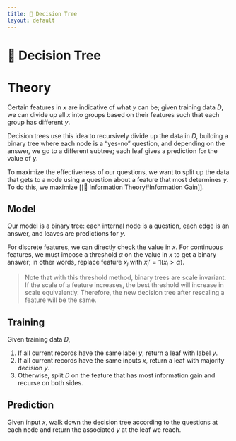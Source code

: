 ```yaml
---
title: 💭 Decision Tree
layout: default
---
```


# 💭 Decision Tree

# Theory
Certain features in $x$ are indicative of what $y$ can be; given training data $D$, we can divide up all $x$ into groups based on their features such that each group has different $y$.

Decision trees use this idea to recursively divide up the data in $D$, building a binary tree where each node is a “yes-no” question, and depending on the answer, we go to a different subtree; each leaf gives a prediction for the value of $y$.

To maximize the effectiveness of our questions, we want to split up the data that gets to a node using a question about a feature that most determines $y$. To do this, we maximize [[🧮 Information Theory#Information Gain]].

## Model
Our model is a binary tree: each internal node is a question, each edge is an answer, and leaves are predictions for $y$.

For discrete features, we can directly check the value in $x$. For continuous features, we must impose a threshold $\alpha$ on the value in $x$ to get a binary answer; in other words, replace feature $x_i$ with $x_i’ = \mathbf{1}(x_i > \alpha)$.

>Note that with this threshold method, binary trees are scale invariant. If the scale of a feature increases, the best threshold will increase in scale equivalently. Therefore, the new decision tree after rescaling a feature will be the same.

## Training
Given training data $D$,
1. If all current records have the same label $y$, return a leaf with label $y$.
2. If all current records have the same inputs $x$, return a leaf with majority decision $y$.
3. Otherwise, split $D$ on the feature that has most information gain and recurse on both sides.

## Prediction
Given input $x$, walk down the decision tree according to the questions at each node and return the associated $y$ at the leaf we reach.